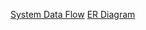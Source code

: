 [System Data Flow](https://github.com/makamnilisha/Amenity-Detection-and-inventory-tracking-using-Detectron2/blob/main/Data%20Modeling/system%20data%20flow%20diagram.png)
[ER Diagram](https://github.com/makamnilisha/Amenity-Detection-and-inventory-tracking-using-Detectron2/blob/main/Data%20Modeling/ER%20Diagram%20of%20%20Inventory%20Management.png)
